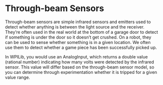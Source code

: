 # Through-beam Sensors

Through-beam sensors are simple infrared sensors and emitters used to detect whether anything is between the light source and the receiver. They’re often used in the real world at the bottom of a garage door to detect if something is under the door so it doesn’t get crushed. On a robot, they can be used to sense whether something is in a given location. We often use them to detect whether a game piece has been successfully picked up.

In WPILib, you would use an AnalogInput, which returns a double value (rational number) indicating how many volts were detected by the infrared sensor. This value will differ based on the through-beam sensor model, so you can determine through experimentation whether it is tripped for a given value range.

